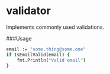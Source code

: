 # validator
Implements commonly used validations. 

###Usage

```sh
email := "some.thing@some.one"
if IsEmailValid(email) {
	fmt.Println("Valid email")
}

```
